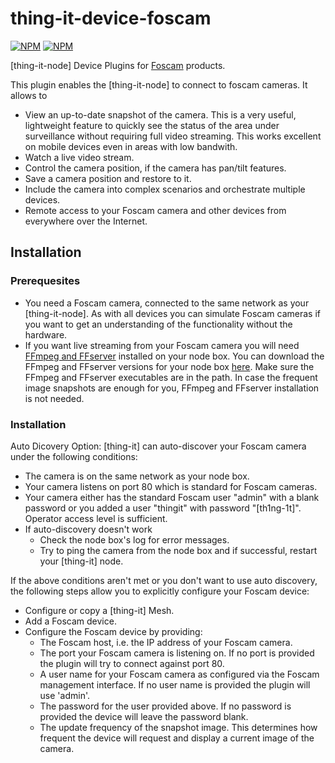 # thing-it-device-foscam

[![NPM](https://nodei.co/npm/thing-it-device-foscam.png)](https://nodei.co/npm/thing-it-device-foscam/)
[![NPM](https://nodei.co/npm-dl/thing-it-device-foscam.png)](https://nodei.co/npm/thing-it-device-foscam/)

[thing-it-node] Device Plugins for [Foscam](http://www.foscam.com/) products.

This plugin enables the [thing-it-node] to connect to foscam cameras. It allows to
* View an up-to-date snapshot of the camera. This is a very useful, lightweight feature
to quickly see the status of the area under surveillance without requiring full video streaming.
This works excellent on mobile devices even in areas with low bandwith.
* Watch a live video stream.
* Control the camera position, if the camera has pan/tilt features.
* Save a camera position and restore to it.
* Include the camera into complex scenarios and orchestrate multiple devices.
* Remote access to your Foscam camera and other devices from everywhere over the Internet.

## Installation

### Prerequesites
* You need a Foscam camera, connected to the same network as your [thing-it-node].
As with all devices you can simulate Foscam cameras if you want to get an understanding
of the functionality without the hardware.
* If you want live streaming from your Foscam camera you will need
 [FFmpeg and FFserver](https://www.ffmpeg.org) installed on your node box. You can download the
 FFmpeg and FFserver versions for your node box [here](https://www.ffmpeg.org/download.html).
 Make sure the FFmpeg and FFserver executables are in the path. In case the frequent image
 snapshots are enough for you, FFmpeg and FFserver installation is not needed.

### Installation
Auto Dicovery Option:
[thing-it] can auto-discover your Foscam camera under the following conditions:
 * The camera is on the same network as your node box.
 * Your camera listens on port 80 which is standard for Foscam cameras.
 * Your camera either has the standard Foscam user "admin" with a blank
   password or you added a user "thingit" with password "[th1ng-1t]". Operator
   access level is sufficient.
 * If auto-discovery doesn't work
    * Check the node box's log for error messages.
    * Try to ping the camera from the node box and if successful, restart
      your [thing-it] node.

If the above conditions aren't met or you don't want to use auto discovery, the
following steps allow you to explicitly configure your Foscam device:
* Configure or copy a [thing-it] Mesh.
* Add a Foscam device.
* Configure the Foscam device by providing:
    * The Foscam host, i.e. the IP address of your Foscam camera.
    * The port your Foscam camera is listening on. If no port is provided
    the plugin will try to connect against port 80.
    * A user name for your Foscam camera as configured via the Foscam
    management interface. If no user name is provided the plugin will
    use 'admin'.
    * The password for the user provided above. If no password is provided
    the device will leave the password blank.
    * The update frequency of the snapshot image. This determines how frequent
    the device will request and display a current image of the camera.











